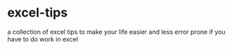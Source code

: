 # excel-tips
a collection of excel tips to make your life easier and less error prone if you have to do work in excel

